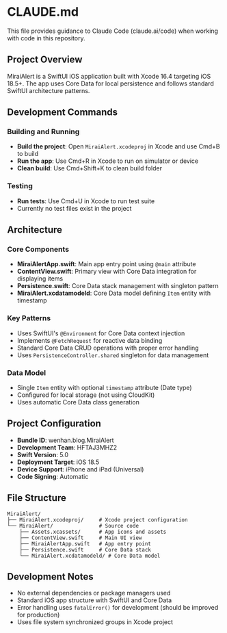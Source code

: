 # CLAUDE.md

This file provides guidance to Claude Code (claude.ai/code) when working with code in this repository.

## Project Overview

MiraiAlert is a SwiftUI iOS application built with Xcode 16.4 targeting iOS 18.5+. The app uses Core Data for local persistence and follows standard SwiftUI architecture patterns.

## Development Commands

### Building and Running
- **Build the project**: Open `MiraiAlert.xcodeproj` in Xcode and use Cmd+B to build
- **Run the app**: Use Cmd+R in Xcode to run on simulator or device
- **Clean build**: Use Cmd+Shift+K to clean build folder

### Testing
- **Run tests**: Use Cmd+U in Xcode to run test suite
- Currently no test files exist in the project

## Architecture

### Core Components
- **MiraiAlertApp.swift**: Main app entry point using `@main` attribute
- **ContentView.swift**: Primary view with Core Data integration for displaying items
- **Persistence.swift**: Core Data stack management with singleton pattern
- **MiraiAlert.xcdatamodeld**: Core Data model defining `Item` entity with timestamp

### Key Patterns
- Uses SwiftUI's `@Environment` for Core Data context injection
- Implements `@FetchRequest` for reactive data binding
- Standard Core Data CRUD operations with proper error handling
- Uses `PersistenceController.shared` singleton for data management

### Data Model
- Single `Item` entity with optional `timestamp` attribute (Date type)
- Configured for local storage (not using CloudKit)
- Uses automatic Core Data class generation

## Project Configuration
- **Bundle ID**: wenhan.blog.MiraiAlert
- **Development Team**: HFTAJ3MHZ2
- **Swift Version**: 5.0
- **Deployment Target**: iOS 18.5
- **Device Support**: iPhone and iPad (Universal)
- **Code Signing**: Automatic

## File Structure
```
MiraiAlert/
├── MiraiAlert.xcodeproj/     # Xcode project configuration
└── MiraiAlert/               # Source code
    ├── Assets.xcassets/      # App icons and assets
    ├── ContentView.swift     # Main UI view
    ├── MiraiAlertApp.swift   # App entry point
    ├── Persistence.swift     # Core Data stack
    └── MiraiAlert.xcdatamodeld/ # Core Data model
```

## Development Notes
- No external dependencies or package managers used
- Standard iOS app structure with SwiftUI and Core Data
- Error handling uses `fatalError()` for development (should be improved for production)
- Uses file system synchronized groups in Xcode project